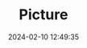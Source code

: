 ---
weight: 1
images:
- /images/edited/326.jpeg
title: Picture
date: 2024-02-10 12:49:35
tags: [luminarneo,work,ilce7m3,person,people]
---